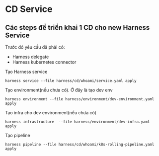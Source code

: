 # CD Service



## Các steps để triển khai 1 CD cho new Harness Service

Trước đó yêu cầu đã phải có:

- Harness delegate
- Harness kubernetes connector



Tạo Harness service

```shell
harness service --file harness/cd/whoami/service.yaml apply
```

Tạo environment(nếu chưa có). Ở đây là tạo dev env

```
harness environment --file harness/environment/dev-environment.yaml apply
```

Tạo infra cho dev environment(nếu chưa có)

```
harness infrastructure  --file harness/environment/dev-infra.yaml apply
```

Tạo pipeline

```
harness pipeline --file harness/cd/whoami/k8s-rolling-pipeline.yaml apply
```

